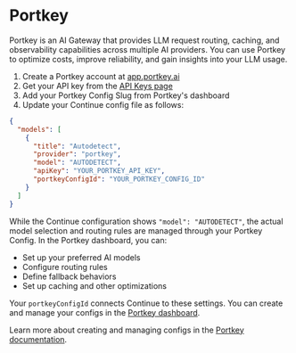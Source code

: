 # Portkey

Portkey is an AI Gateway that provides LLM request routing, caching, and observability capabilities across multiple AI providers. You can use Portkey to optimize costs, improve reliability, and gain insights into your LLM usage.

1. Create a Portkey account at [app.portkey.ai](https://portkey.sh/continue)
2. Get your API key from the [API Keys page](https://portkey.sh/continue)
3. Add your Portkey Config Slug from Portkey's dashboard
4. Update your Continue config file as follows:

```json title="config.json"
{
  "models": [
    {
      "title": "Autodetect",
      "provider": "portkey",
      "model": "AUTODETECT",
      "apiKey": "YOUR_PORTKEY_API_KEY",
      "portkeyConfigId": "YOUR_PORTKEY_CONFIG_ID"
    }
  ]
}
```

While the Continue configuration shows `"model": "AUTODETECT"`, the actual model selection and routing rules are managed through your Portkey Config. In the Portkey dashboard, you can:
- Set up your preferred AI models
- Configure routing rules
- Define fallback behaviors
- Set up caching and other optimizations

Your `portkeyConfigId` connects Continue to these settings. You can create and manage your configs in the [Portkey dashboard](https://portkey.sh/continue).

Learn more about creating and managing configs in the [Portkey documentation](https://portkey.ai/docs/product/ai-gateway/configs#configs).